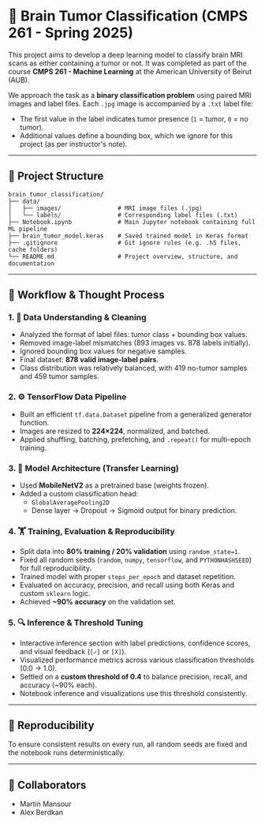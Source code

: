 # 🧠 Brain Tumor Classification (CMPS 261 - Spring 2025)

This project aims to develop a deep learning model to classify brain MRI scans as either containing a tumor or not. It was completed as part of the course **CMPS 261 - Machine Learning** at the American University of Beirut (AUB).

We approach the task as a **binary classification problem** using paired MRI images and label files. Each `.jpg` image is accompanied by a `.txt` label file:
- The first value in the label indicates tumor presence (`1` = tumor, `0` = no tumor).
- Additional values define a bounding box, which we ignore for this project (as per instructor's note).

---

## 📁 Project Structure


```
brain_tumor_classification/
├── data/
│   ├── images/                # MRI image files (.jpg)
│   └── labels/                # Corresponding label files (.txt)
├── Notebook.ipynb             # Main Jupyter notebook containing full ML pipeline
├── brain_tumor_model.keras    # Saved trained model in Keras format
├── .gitignore                 # Git ignore rules (e.g. .h5 files, cache folders)
└── README.md                  # Project overview, structure, and documentation
```


---

## 🔄 Workflow & Thought Process

### 1. 🧹 Data Understanding & Cleaning
- Analyzed the format of label files: tumor class + bounding box values.
- Removed image-label mismatches (893 images vs. 878 labels initially).
- Ignored bounding box values for negative samples.
- Final dataset: **878 valid image-label pairs**.
- Class distribution was relatively balanced, with 419 no-tumor samples and 459 tumor samples.

### 2. ⚙️ TensorFlow Data Pipeline
- Built an efficient `tf.data.Dataset` pipeline from a generalized generator function.
- Images are resized to **224×224**, normalized, and batched.
- Applied shuffling, batching, prefetching, and `.repeat()` for multi-epoch training.

### 3. 🧠 Model Architecture (Transfer Learning)
- Used **MobileNetV2** as a pretrained base (weights frozen).
- Added a custom classification head:
  - `GlobalAveragePooling2D`
  - Dense layer → Dropout → Sigmoid output for binary prediction.

### 4. 🏋️ Training, Evaluation & Reproducibility
- Split data into **80% training / 20% validation** using `random_state=1`.
- Fixed all random seeds (`random`, `numpy`, `tensorflow`, and `PYTHONHASHSEED`) for full reproducibility.
- Trained model with proper `steps_per_epoch` and dataset repetition.
- Evaluated on accuracy, precision, and recall using both Keras and custom `sklearn` logic.
- Achieved **~90% accuracy** on the validation set.

### 5. 🔍 Inference & Threshold Tuning
- Interactive inference section with label predictions, confidence scores, and visual feedback (`[✓]` or `[X]`).
- Visualized performance metrics across various classification thresholds (0.0 → 1.0).
- Settled on a **custom threshold of 0.4** to balance precision, recall, and accuracy (~90% each).
- Notebook inference and visualizations use this threshold consistently.

---

## 📌 Reproducibility

To ensure consistent results on every run, all random seeds are fixed and the notebook runs deterministically.

---

## 👥 Collaborators

- Martin Mansour  
- Alex Berdkan
